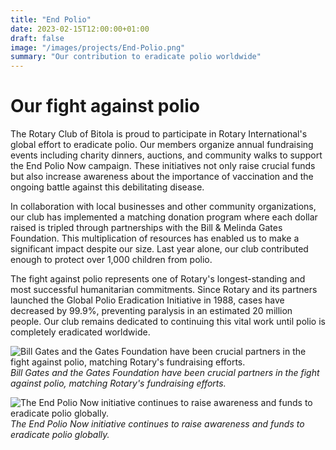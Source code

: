```yaml
---
title: "End Polio"
date: 2023-02-15T12:00:00+01:00
draft: false
image: "/images/projects/End-Polio.png"
summary: "Our contribution to eradicate polio worldwide"
---
```


# Our fight against polio

The Rotary Club of Bitola is proud to participate in Rotary International's global effort to eradicate polio. Our members organize annual fundraising events including charity dinners, auctions, and community walks to support the End Polio Now campaign. These initiatives not only raise crucial funds but also increase awareness about the importance of vaccination and the ongoing battle against this debilitating disease.

In collaboration with local businesses and other community organizations, our club has implemented a matching donation program where each dollar raised is tripled through partnerships with the Bill & Melinda Gates Foundation. This multiplication of resources has enabled us to make a significant impact despite our size. Last year alone, our club contributed enough to protect over 1,000 children from polio.

The fight against polio represents one of Rotary's longest-standing and most successful humanitarian commitments. Since Rotary and its partners launched the Global Polio Eradication Initiative in 1988, cases have decreased by 99.9%, preventing paralysis in an estimated 20 million people. Our club remains dedicated to continuing this vital work until polio is completely eradicated worldwide.



![Bill Gates and the Gates Foundation have been crucial partners in the fight against polio, matching Rotary's fundraising efforts.](/images/projects/End-Polio-Bill-Gates600.jpg)
*Bill Gates and the Gates Foundation have been crucial partners in the fight against polio, matching Rotary's fundraising efforts.*

![The End Polio Now initiative continues to raise awareness and funds to eradicate polio globally.](/images/projects/EPN.jpg)
*The End Polio Now initiative continues to raise awareness and funds to eradicate polio globally.*

